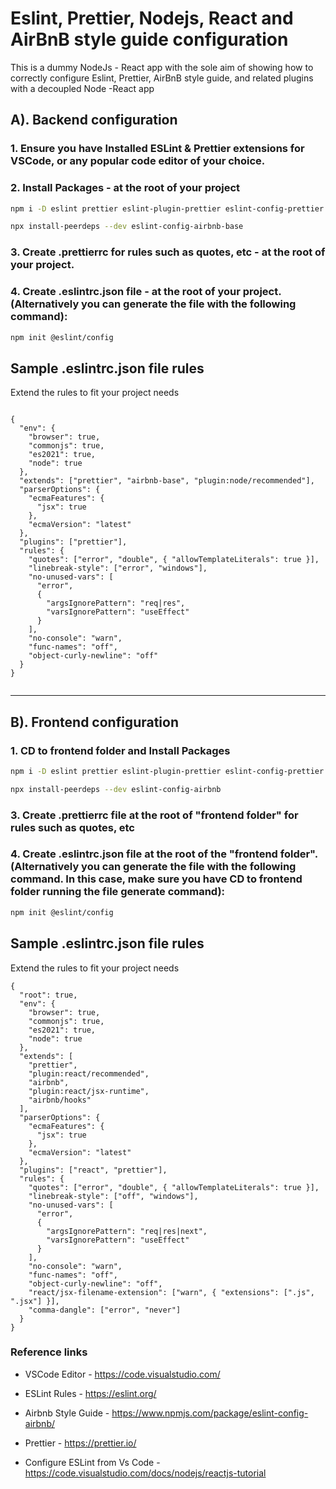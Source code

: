 # Eslint, Prettier, Nodejs, React and AirBnB style guide configuration

This is a dummy NodeJs - React app with the sole aim of showing how to correctly configure Eslint, Prettier, AirBnB style guide, and related plugins with a decoupled Node -React app

## A). Backend configuration

### 1. Ensure you have Installed ESLint & Prettier extensions for VSCode, or any popular code editor of your choice.

### 2. Install Packages - at the root of your project

```sh
npm i -D eslint prettier eslint-plugin-prettier eslint-config-prettier eslint-plugin-node eslint-config-node
```

```sh
npx install-peerdeps --dev eslint-config-airbnb-base
```

### 3. Create .prettierrc for rules such as quotes, etc - at the root of your project.

### 4. Create .eslintrc.json file - at the root of your project. (Alternatively you can generate the file with the following command):

```sh
npm init @eslint/config
```

## Sample .eslintrc.json file rules

Extend the rules to fit your project needs

```

{
  "env": {
    "browser": true,
    "commonjs": true,
    "es2021": true,
    "node": true
  },
  "extends": ["prettier", "airbnb-base", "plugin:node/recommended"],
  "parserOptions": {
    "ecmaFeatures": {
      "jsx": true
    },
    "ecmaVersion": "latest"
  },
  "plugins": ["prettier"],
  "rules": {
    "quotes": ["error", "double", { "allowTemplateLiterals": true }],
    "linebreak-style": ["error", "windows"],
    "no-unused-vars": [
      "error",
      {
        "argsIgnorePattern": "req|res",
        "varsIgnorePattern": "useEffect"
      }
    ],
    "no-console": "warn",
    "func-names": "off",
    "object-curly-newline": "off"
  }
}


```

---

## B). Frontend configuration

### 1. CD to frontend folder and Install Packages

```sh
npm i -D eslint prettier eslint-plugin-prettier eslint-config-prettier
```

```sh
npx install-peerdeps --dev eslint-config-airbnb
```

### 3. Create .prettierrc file at the root of "frontend folder" for rules such as quotes, etc

### 4. Create .eslintrc.json file at the root of the "frontend folder". (Alternatively you can generate the file with the following command. In this case, make sure you have CD to frontend folder running the file generate command):

```sh
npm init @eslint/config
```

## Sample .eslintrc.json file rules

Extend the rules to fit your project needs

```
{
  "root": true,
  "env": {
    "browser": true,
    "commonjs": true,
    "es2021": true,
    "node": true
  },
  "extends": [
    "prettier",
    "plugin:react/recommended",
    "airbnb",
    "plugin:react/jsx-runtime",
    "airbnb/hooks"
  ],
  "parserOptions": {
    "ecmaFeatures": {
      "jsx": true
    },
    "ecmaVersion": "latest"
  },
  "plugins": ["react", "prettier"],
  "rules": {
    "quotes": ["error", "double", { "allowTemplateLiterals": true }],
    "linebreak-style": ["off", "windows"],
    "no-unused-vars": [
      "error",
      {
        "argsIgnorePattern": "req|res|next",
        "varsIgnorePattern": "useEffect"
      }
    ],
    "no-console": "warn",
    "func-names": "off",
    "object-curly-newline": "off",
    "react/jsx-filename-extension": ["warn", { "extensions": [".js", ".jsx"] }],
    "comma-dangle": ["error", "never"]
  }
}

```

### Reference links

- VSCode Editor - https://code.visualstudio.com/
- ESLint Rules - https://eslint.org/
- Airbnb Style Guide - https://www.npmjs.com/package/eslint-config-airbnb/
- Prettier - https://prettier.io/

- Configure ESLint from Vs Code - https://code.visualstudio.com/docs/nodejs/reactjs-tutorial
